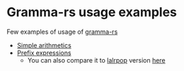 # Gramma-rs usage examples

Few examples of usage of [gramma-rs](https://github.com/EgorkaZ/gramma-rs)

* [Simple arithmetics](examples/calc/src/grammar.grs)
* [Prefix expressions](examples/prefix-expr/src/grammar/parser.grs)
    * You can also compare it to [lalrpop](https://github.com/lalrpop/lalrpop) version [here](examples/prefix-expr/src/grammar/parser.lalrpop)
